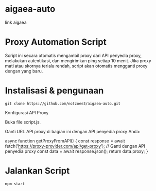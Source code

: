 # aigaea-auto
link aigaea

# Proxy Automation Script

Script ini secara otomatis mengambil proxy dari API penyedia proxy, melakukan autentikasi, dan mengirimkan ping setiap 10 menit. Jika proxy mati atau skornya terlalu rendah, script akan otomatis mengganti proxy dengan yang baru.

# Instalisasi & pengunaan
```
git clone https://github.com/notzoee3/aigaea-auto.git

```
Konfigurasi API Proxy

Buka file script.js.

Ganti URL API proxy di bagian ini dengan API penyedia proxy Anda:

async function getProxyFromAPI() {
    const response = await fetch('https://proxy-provider.com/api/get-proxy'); // Ganti dengan API penyedia proxy
    const data = await response.json();
    return data.proxy;
}


# Jalankan Script

```
npm start
```

